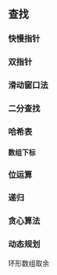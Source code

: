 ## 查找
### 快慢指针
### 双指针
### 滑动窗口法
### 二分查找

### 哈希表
#### 数组下标
### 位运算

### 递归
### 贪心算法

### 动态规划

环形数组取余
